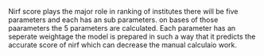 Nirf score plays the major role in ranking of institutes there will be five parameters and each has an sub parameters.
on bases of those paarameters the 5 parameters are calculated.
Each parameter has an seperate weightage the model is prepared in such a way that it predicts the accurate score of nirf which can decrease the manual calculaio work.

